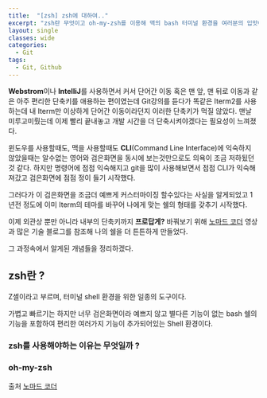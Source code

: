```yaml
---
title:  "[zsh] zsh에 대하여.."
excerpt: "zsh란 무엇이고 oh-my-zsh를 이용해 맥의 bash 터미널 환경을 여러분의 입맛에 맞게 또 사용하기 쉽게 커스터마이징 해보세요"
layout: single
classes: wide
categories:
  - Git
tags:
  - Git, Github
---
```


**Webstrom**이나 **IntelliJ**를 사용하면서 커서 단어간 이동 혹은 맨 앞, 맨 뒤로 이동과 같은 아주 편리한 단축키를 애용하는 편이였는데 Git강의를 듣다가 똑같은 Iterm2를 사용하는데 내 Iterm만 이상하게 단어간 이동이라던지 이러한 단축키가 먹질 않았다. 맨날 미루고미뤘는데 이제 빨리 끝내놓고 개발 시간을 더 단축시켜야겠다는 필요성이 느껴졌다.

윈도우를 사용할때도, 맥을 사용할때도 **CLI**(Command Line Interface)에 익숙하지 않았을때는 알수없는 영어와 검은화면을 동시에 보는것만으로도 의욕이 조금 저하됬던것 같다. 하지만 명령어에 점점 익숙해지고 git을 많이 사용해보면서 점점 CLI가 익숙해져갔고 검은화면에 점점 정이 들기 시작했다.

그러다가 이 검은화면을 조금더 예쁘게 커스터마이징 할수있다는 사실을 알게되었고 1년전 정도에 이미 Iterm의 테마를 바꾸어 나에게 맞는 쉘의 형태를 갖추기 시작했다.

이제 외관상 뿐만 아니라 내부의 단축키까지 **프로답게?** 바꿔보기 위해 [노마드 코더](https://www.youtube.com/watch?v=GZzBH3ZRP4s&loop=0) 영상과 많은 기술 블로그를 참조해 나의 쉘을 더 튼튼하게 만들었다.

그 과정속에서 알게된 개념들을 정리하겠다.

## zsh란 ?

Z셸이라고 부르며, 터미널 shell 환경을 위한 일종의 도구이다. 

가볍고 빠르기는 하지만 너무 검은화면이라 예쁘지 않고 별다른 기능이 없는 bash 쉘의 기능을 포함하여 편리한 여러가지 기능이 추가되어있는 Shell 환경이다.

### zsh를 사용해야하는 이유는 무엇일까 ?


### oh-my-zsh




출처
[노마드 코더](https://www.youtube.com/watch?v=GZzBH3ZRP4s&loop=0)
